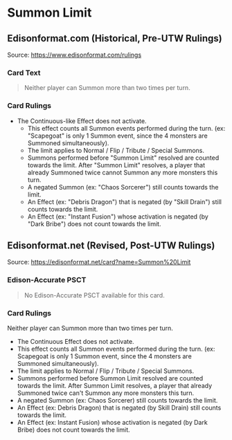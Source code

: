 # Summon Limit

## Edisonformat.com (Historical, Pre-UTW Rulings)

Source: https://www.edisonformat.com/rulings

### Card Text

> Neither player can Summon more than two times per turn.

### Card Rulings

*   The Continuous-like Effect does not activate.
    *   This effect counts all Summon events performed during the turn. (ex: "Scapegoat" is only 1 Summon event, since the 4 monsters are Summoned simultaneously).
    *   The limit applies to Normal / Flip / Tribute / Special Summons.
    *   Summons performed before "Summon Limit" resolved are counted towards the limit. After "Summon Limit" resolves, a player that already Summoned twice cannot Summon any more monsters this turn.
    *   A negated Summon (ex: "Chaos Sorcerer") still counts towards the limit.
    *   An Effect (ex: "Debris Dragon") that is negated (by "Skill Drain") still counts towards the limit.
    *   An Effect (ex: "Instant Fusion") whose activation is negated (by "Dark Bribe") does not count towards the limit.

## Edisonformat.net (Revised, Post-UTW Rulings)

Source: https://edisonformat.net/card?name=Summon%20Limit

### Edison-Accurate PSCT

> No Edison-Accurate PSCT available for this card.

### Card Rulings

Neither player can Summon more than two times per turn.
*   The Continuous Effect does not activate.
*   This effect counts all Summon events performed during the turn. (ex: Scapegoat is only 1 Summon event, since the 4 monsters are Summoned simultaneously).
*   The limit applies to Normal / Flip / Tribute / Special Summons.
*   Summons performed before Summon Limit resolved are counted towards the limit. After Summon Limit resolves, a player that already Summoned twice can't Summon any more monsters this turn.
*   A negated Summon (ex: Chaos Sorcerer) still counts towards the limit.
*   An Effect (ex: Debris Dragon) that is negated (by Skill Drain) still counts towards the limit.
*   An Effect (ex: Instant Fusion) whose activation is negated (by Dark Bribe) does not count towards the limit.
            